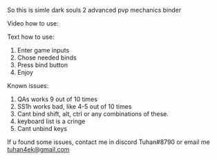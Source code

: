 So this is simle dark souls 2 advanced pvp mechanics binder

Video how to use:

Text how to use:
1. Enter game inputs
2. Chose needed binds
3. Press bind button
4. Enjoy


Known issues:
1. QAs works 9 out of 10 times
2. SS1h works bad, like 4-5 out of 10 times
3. Cant bind shift, alt, ctrl or any combinations of these.
4. keyboard list is a cringe
5. Cant unbind keys


If u found some issues, contact me in discord Tuhan#8790 or email me tuhan4ek@gmail.com
